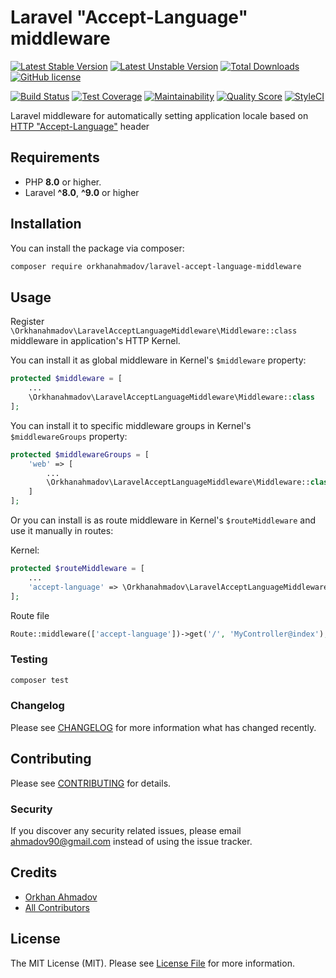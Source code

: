 # Laravel "Accept-Language" middleware

[![Latest Stable Version](https://poser.pugx.org/orkhanahmadov/laravel-accept-language-middleware/v/stable)](https://packagist.org/packages/orkhanahmadov/laravel-accept-language-middleware)
[![Latest Unstable Version](https://poser.pugx.org/orkhanahmadov/laravel-accept-language-middleware/v/unstable)](https://packagist.org/packages/orkhanahmadov/laravel-accept-language-middleware)
[![Total Downloads](https://img.shields.io/packagist/dt/orkhanahmadov/laravel-accept-language-middleware)](https://packagist.org/packages/orkhanahmadov/laravel-accept-language-middleware)
[![GitHub license](https://img.shields.io/github/license/orkhanahmadov/laravel-accept-language-middleware.svg)](https://github.com/orkhanahmadov/laravel-accept-language-middleware/blob/master/LICENSE.md)

[![Build Status](https://travis-ci.org/orkhanahmadov/laravel-accept-language-middleware.svg?branch=master)](https://travis-ci.org/orkhanahmadov/laravel-accept-language-middleware)
[![Test Coverage](https://api.codeclimate.com/v1/badges/56bd16c9d7eb462261d3/test_coverage)](https://codeclimate.com/github/orkhanahmadov/laravel-accept-language-middleware/test_coverage)
[![Maintainability](https://api.codeclimate.com/v1/badges/56bd16c9d7eb462261d3/maintainability)](https://codeclimate.com/github/orkhanahmadov/laravel-accept-language-middleware/maintainability)
[![Quality Score](https://img.shields.io/scrutinizer/g/orkhanahmadov/laravel-accept-language-middleware.svg)](https://scrutinizer-ci.com/g/orkhanahmadov/laravel-accept-language-middleware)
[![StyleCI](https://github.styleci.io/repos/227684667/shield?branch=master)](https://github.styleci.io/repos/227684667)

Laravel middleware for automatically setting application locale based on [HTTP "Accept-Language"](https://developer.mozilla.org/en-US/docs/Web/HTTP/Headers/Accept-Language) header

## Requirements

- PHP **8.0** or higher.
- Laravel **^8.0**, **^9.0** or higher

## Installation

You can install the package via composer:

```bash
composer require orkhanahmadov/laravel-accept-language-middleware
```

## Usage

Register `\Orkhanahmadov\LaravelAcceptLanguageMiddleware\Middleware::class` middleware in application's HTTP Kernel.

You can install it as global middleware in Kernel's `$middleware` property:

``` php
protected $middleware = [
    ...
    \Orkhanahmadov\LaravelAcceptLanguageMiddleware\Middleware::class
];
```

You can install it to specific middleware groups in Kernel's `$middlewareGroups` property:

``` php
protected $middlewareGroups = [
    'web' => [
        ...
        \Orkhanahmadov\LaravelAcceptLanguageMiddleware\Middleware::class
    ]
];
```

Or you can install is as route middleware in Kernel's `$routeMiddleware` and use it manually in routes:

Kernel:

``` php
protected $routeMiddleware = [
    ...
    'accept-language' => \Orkhanahmadov\LaravelAcceptLanguageMiddleware\Middleware::class
];
```

Route file
``` php
Route::middleware(['accept-language'])->get('/', 'MyController@index');
```

### Testing

``` bash
composer test
```

### Changelog

Please see [CHANGELOG](CHANGELOG.md) for more information what has changed recently.

## Contributing

Please see [CONTRIBUTING](CONTRIBUTING.md) for details.

### Security

If you discover any security related issues, please email ahmadov90@gmail.com instead of using the issue tracker.

## Credits

- [Orkhan Ahmadov](https://github.com/orkhanahmadov)
- [All Contributors](../../contributors)

## License

The MIT License (MIT). Please see [License File](LICENSE.md) for more information.
